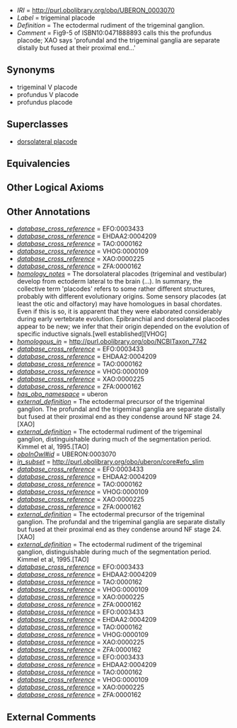  * *IRI* = http://purl.obolibrary.org/obo/UBERON_0003070
 * *Label* = trigeminal placode
 * *Definition* = The ectodermal rudiment of the trigeminal ganglion.
 * *Comment* = Fig9-5 of ISBN10:0471888893 calls this the profundus placode; XAO says 'profundal and the trigeminal ganglia are separate distally but fused at their proximal end...'

## Synonyms

 * trigeminal V placode
 * profundus V placode
 * profundus placode

## Superclasses

 * [dorsolateral placode](../../UBERON/67/UBERON_0003067.md)

## Equivalencies


## Other Logical Axioms


## Other Annotations

 * *[database_cross_reference](../../ef/oboInOwl#hasDbXref.md)* = EFO:0003433
 * *[database_cross_reference](../../ef/oboInOwl#hasDbXref.md)* = EHDAA2:0004209
 * *[database_cross_reference](../../ef/oboInOwl#hasDbXref.md)* = TAO:0000162
 * *[database_cross_reference](../../ef/oboInOwl#hasDbXref.md)* = VHOG:0000109
 * *[database_cross_reference](../../ef/oboInOwl#hasDbXref.md)* = XAO:0000225
 * *[database_cross_reference](../../ef/oboInOwl#hasDbXref.md)* = ZFA:0000162
 * *[homology_notes](../../UBPROP/03/UBPROP_0000003.md)* = The dorsolateral placodes (trigeminal and vestibular) develop from ectoderm lateral to the brain (...). In summary, the collective term 'placodes' refers to some rather different structures, probably with different evolutionary origins. Some sensory placodes (at least the otic and olfactory) may have homologues in basal chordates. Even if this is so, it is apparent that they were elaborated considerably during early vertebrate evolution. Epibranchial and dorsolateral placodes appear to be new; we infer that their origin depended on the evolution of specific inductive signals.[well established][VHOG]
 * *[homologous_in](../../core#homologous/in/core#homologous_in.md)* = http://purl.obolibrary.org/obo/NCBITaxon_7742
 * *[database_cross_reference](../../ef/oboInOwl#hasDbXref.md)* = EFO:0003433
 * *[database_cross_reference](../../ef/oboInOwl#hasDbXref.md)* = EHDAA2:0004209
 * *[database_cross_reference](../../ef/oboInOwl#hasDbXref.md)* = TAO:0000162
 * *[database_cross_reference](../../ef/oboInOwl#hasDbXref.md)* = VHOG:0000109
 * *[database_cross_reference](../../ef/oboInOwl#hasDbXref.md)* = XAO:0000225
 * *[database_cross_reference](../../ef/oboInOwl#hasDbXref.md)* = ZFA:0000162
 * *[has_obo_namespace](../../ce/oboInOwl#hasOBONamespace.md)* = uberon
 * *[external_definition](../../UBPROP/01/UBPROP_0000001.md)* = The ectodermal precursor of the trigeminal ganglion. The profundal and the trigeminal ganglia are separate distally but fused at their proximal end as they condense around NF stage 24.[XAO]
 * *[external_definition](../../UBPROP/01/UBPROP_0000001.md)* = The ectodermal rudiment of the trigeminal ganglion, distinguishable during much of the segmentation period. Kimmel et al, 1995.[TAO]
 * *[oboInOwl#id](../../id/oboInOwl#id.md)* = UBERON:0003070
 * *[in_subset](../../et/oboInOwl#inSubset.md)* = http://purl.obolibrary.org/obo/uberon/core#efo_slim
 * *[database_cross_reference](../../ef/oboInOwl#hasDbXref.md)* = EFO:0003433
 * *[database_cross_reference](../../ef/oboInOwl#hasDbXref.md)* = EHDAA2:0004209
 * *[database_cross_reference](../../ef/oboInOwl#hasDbXref.md)* = TAO:0000162
 * *[database_cross_reference](../../ef/oboInOwl#hasDbXref.md)* = VHOG:0000109
 * *[database_cross_reference](../../ef/oboInOwl#hasDbXref.md)* = XAO:0000225
 * *[database_cross_reference](../../ef/oboInOwl#hasDbXref.md)* = ZFA:0000162
 * *[external_definition](../../UBPROP/01/UBPROP_0000001.md)* = The ectodermal precursor of the trigeminal ganglion. The profundal and the trigeminal ganglia are separate distally but fused at their proximal end as they condense around NF stage 24.[XAO]
 * *[external_definition](../../UBPROP/01/UBPROP_0000001.md)* = The ectodermal rudiment of the trigeminal ganglion, distinguishable during much of the segmentation period. Kimmel et al, 1995.[TAO]
 * *[database_cross_reference](../../ef/oboInOwl#hasDbXref.md)* = EFO:0003433
 * *[database_cross_reference](../../ef/oboInOwl#hasDbXref.md)* = EHDAA2:0004209
 * *[database_cross_reference](../../ef/oboInOwl#hasDbXref.md)* = TAO:0000162
 * *[database_cross_reference](../../ef/oboInOwl#hasDbXref.md)* = VHOG:0000109
 * *[database_cross_reference](../../ef/oboInOwl#hasDbXref.md)* = XAO:0000225
 * *[database_cross_reference](../../ef/oboInOwl#hasDbXref.md)* = ZFA:0000162
 * *[database_cross_reference](../../ef/oboInOwl#hasDbXref.md)* = EFO:0003433
 * *[database_cross_reference](../../ef/oboInOwl#hasDbXref.md)* = EHDAA2:0004209
 * *[database_cross_reference](../../ef/oboInOwl#hasDbXref.md)* = TAO:0000162
 * *[database_cross_reference](../../ef/oboInOwl#hasDbXref.md)* = VHOG:0000109
 * *[database_cross_reference](../../ef/oboInOwl#hasDbXref.md)* = XAO:0000225
 * *[database_cross_reference](../../ef/oboInOwl#hasDbXref.md)* = ZFA:0000162
 * *[database_cross_reference](../../ef/oboInOwl#hasDbXref.md)* = EFO:0003433
 * *[database_cross_reference](../../ef/oboInOwl#hasDbXref.md)* = EHDAA2:0004209
 * *[database_cross_reference](../../ef/oboInOwl#hasDbXref.md)* = TAO:0000162
 * *[database_cross_reference](../../ef/oboInOwl#hasDbXref.md)* = VHOG:0000109
 * *[database_cross_reference](../../ef/oboInOwl#hasDbXref.md)* = XAO:0000225
 * *[database_cross_reference](../../ef/oboInOwl#hasDbXref.md)* = ZFA:0000162

## External Comments

